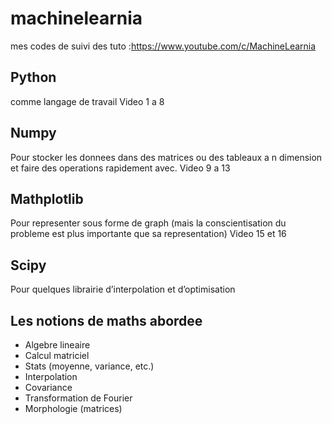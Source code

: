 # machinelearnia
mes codes de suivi des tuto :https://www.youtube.com/c/MachineLearnia



## Python 
comme langage de travail
Video 1 a 8

## Numpy 
Pour stocker les donnees dans des matrices ou des tableaux a n dimension et faire des operations rapidement avec.
Video 9 a 13

## Mathplotlib 
Pour representer sous forme de graph (mais la conscientisation du probleme est plus importante que sa representation)
Video 15 et 16

## Scipy 
Pour quelques librairie d’interpolation et d’optimisation


## Les notions de maths abordee
- Algebre lineaire
- Calcul matriciel
- Stats (moyenne, variance, etc.)
- Interpolation
- Covariance
- Transformation de Fourier
- Morphologie (matrices)